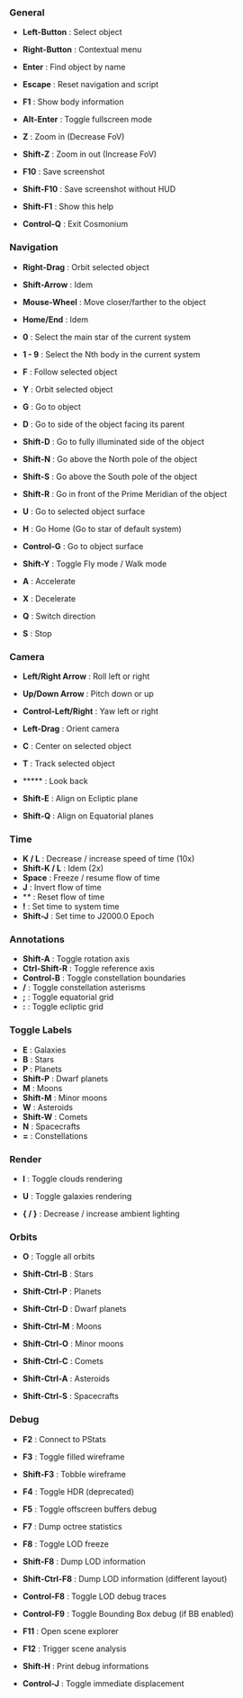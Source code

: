 ### General

- **Left-Button** : Select object
- **Right-Button** : Contextual menu


- **Enter** : Find object by name
- **Escape** : Reset navigation and script
- **F1** : Show body information
- **Alt-Enter** : Toggle fullscreen mode
- **Z** : Zoom in (Decrease FoV)
- **Shift-Z** : Zoom in out (Increase FoV)
- **F10** : Save screenshot
- **Shift-F10** : Save screenshot without HUD
- **Shift-F1** : Show this help
- **Control-Q** : Exit Cosmonium

### Navigation

- **Right-Drag** : Orbit selected object
- **Shift-Arrow** : Idem
- **Mouse-Wheel** : Move closer/farther to the object
- **Home/End** : Idem
- **0** : Select the main star of the current system
- **1 - 9** : Select the Nth body in the current system
- **F** : Follow selected object
- **Y** : Orbit selected object


- **G** : Go to object
- **D** : Go to side of the object facing its parent
- **Shift-D** : Go to fully illuminated side of the object
- **Shift-N** : Go above the North pole of the object
- **Shift-S** : Go above the South pole of the object
- **Shift-R** : Go in front of the Prime Meridian of the object


- **U** : Go to selected object surface
- **H** : Go Home (Go to star of default system)


- **Control-G** : Go to object surface
- **Shift-Y** : Toggle Fly mode / Walk mode


- **A** : Accelerate
- **X** : Decelerate
- **Q** : Switch direction
- **S** : Stop

### Camera

- **Left/Right Arrow** : Roll left or right
- **Up/Down Arrow** : Pitch down or up
- **Control-Left/Right** : Yaw left or right
- **Left-Drag** : Orient camera

- **C** : Center on selected object
- **T** : Track selected object


- ***** : Look back


- **Shift-E** : Align on Ecliptic plane
- **Shift-Q** : Align on Equatorial planes
 
### Time

- **K / L** : Decrease / increase speed of time (10x)
- **Shift-K / L** : Idem (2x)
- **Space** : Freeze / resume flow of time
- **J** : Invert flow of time
- **\** : Reset flow of time
- **!** : Set time to system time
- **Shift-J** : Set time to J2000.0 Epoch

### Annotations

- **Shift-A** : Toggle rotation axis
- **Ctrl-Shift-R** : Toggle reference axis
- **Control-B** : Toggle constellation boundaries
- **/** : Toggle constellation asterisms
- **;** : Toggle equatorial grid
- **:** : Toggle ecliptic grid

### Toggle Labels

- **E** : Galaxies
- **B** : Stars
- **P** : Planets
- **Shift-P** : Dwarf planets
- **M** : Moons
- **Shift-M** : Minor moons
- **W** : Asteroids
- **Shift-W** : Comets
- **N** : Spacecrafts
- **=** : Constellations

### Render

- **I** : Toggle clouds rendering
- **U** : Toggle galaxies rendering


- **{ / }** : Decrease / increase ambient lighting

### Orbits

- **O** : Toggle all orbits


- **Shift-Ctrl-B** : Stars
- **Shift-Ctrl-P** : Planets
- **Shift-Ctrl-D** : Dwarf planets
- **Shift-Ctrl-M** : Moons
- **Shift-Ctrl-O** : Minor moons
- **Shift-Ctrl-C** : Comets
- **Shift-Ctrl-A** : Asteroids
- **Shift-Ctrl-S** : Spacecrafts

### Debug

- **F2** : Connect to PStats
- **F3** : Toggle filled wireframe
- **Shift-F3** : Tobble wireframe
- **F4** : Toggle HDR (deprecated)
- **F5** : Toggle offscreen buffers debug
- **F7** : Dump octree statistics
- **F8** : Toggle LOD freeze
- **Shift-F8** : Dump LOD information
- **Shift-Ctrl-F8** : Dump LOD information (different layout)
- **Control-F8** : Toggle LOD debug traces
- **Control-F9** : Toggle Bounding Box debug (if BB enabled)
- **F11** : Open scene explorer
- **F12** : Trigger scene analysis


- **Shift-H** : Print debug informations


- **Control-J** : Toggle immediate displacement
